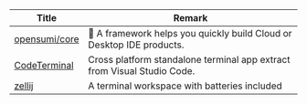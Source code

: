 | Title                             | Remark |
| --------- | ------ |
|[opensumi/core](https://github.com/opensumi/core)|🚀 A framework helps you quickly build Cloud or Desktop IDE products.|
|[CodeTerminal](https://github.com/xcodebuild/CodeTerminal)|Cross platform standalone terminal app extract from Visual Studio Code.|
|[zellij](https://github.com/zellij-org/zellij)|A terminal workspace with batteries included|
